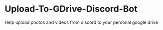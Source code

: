 # Upload-To-GDrive-Discord-Bot
 Help upload photos and videos from discord to your personal google drive
